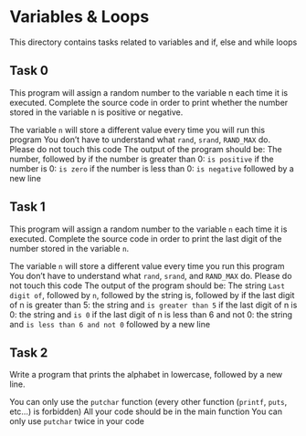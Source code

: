 # Variables & Loops
This directory contains tasks related to variables and if, else and while loops

## Task 0
This program will assign a random number to the variable n each time it is executed. Complete the source code in order to print whether the number stored in the variable n is positive or negative.

The variable `n` will store a different value every time you will run this program
You don’t have to understand what `rand`, `srand`, `RAND_MAX` do. Please do not touch this code
The output of the program should be:
The number, followed by
if the number is greater than 0: `is positive`
if the number is 0: `is zero`
if the number is less than 0: `is negative`
followed by a new line
## Task 1
This program will assign a random number to the variable `n` each time it is executed. Complete the source code in order to print the last digit of the number stored in the variable `n`.

The variable `n` will store a different value every time you run this program
You don’t have to understand what `rand`, `srand`, and `RAND_MAX` do. Please do not touch this code
The output of the program should be:
The string `Last digit of`, followed by
`n`, followed by
the string is, followed by
if the last digit of n is greater than 5: the string and `is greater than 5`
if the last digit of n is 0: the string and `is 0`
if the last digit of n is less than 6 and not 0: the string and `is less than 6 and not 0`
followed by a new line
## Task 2
Write a program that prints the alphabet in lowercase, followed by a new line.

You can only use the `putchar` function (every other function (`printf`, `puts`, etc…) is forbidden)
All your code should be in the main function
You can only use `putchar` twice in your code
